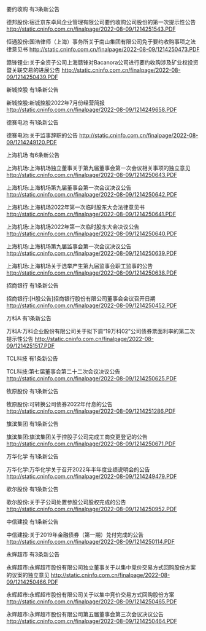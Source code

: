 要约收购 有3条新公告 

德邦股份:宿迁京东卓风企业管理有限公司要约收购公司股份的第一次提示性公告 http://static.cninfo.com.cn/finalpage/2022-08-09/1214251543.PDF 

恒通股份:国浩律师（上海）事务所关于南山集团有限公司免于要约收购事项之法律意见书 http://static.cninfo.com.cn/finalpage/2022-08-09/1214250473.PDF 

赣锋锂业:关于全资子公司上海赣锋对Bacanora公司进行要约收购涉及矿业权投资暨关联交易的进展公告 http://static.cninfo.com.cn/finalpage/2022-08-09/1214250439.PDF 

新城控股 有1条新公告 

新城控股:新城控股2022年7月份经营简报 http://static.cninfo.com.cn/finalpage/2022-08-09/1214249658.PDF 

德赛电池 有1条新公告 

德赛电池:关于监事辞职的公告 http://static.cninfo.com.cn/finalpage/2022-08-09/1214249120.PDF 

上海机场 有6条新公告 

上海机场:上海机场独立董事关于第九届董事会第一次会议相关事项的独立意见 http://static.cninfo.com.cn/finalpage/2022-08-09/1214250643.PDF 

上海机场:上海机场第九届董事会第一次会议决议公告 http://static.cninfo.com.cn/finalpage/2022-08-09/1214250642.PDF 

上海机场:上海机场2022年第一次临时股东大会法律意见书 http://static.cninfo.com.cn/finalpage/2022-08-09/1214250641.PDF 

上海机场:上海机场2022年第一次临时股东大会决议公告 http://static.cninfo.com.cn/finalpage/2022-08-09/1214250640.PDF 

上海机场:上海机场第九届监事会第一次会议决议公告 http://static.cninfo.com.cn/finalpage/2022-08-09/1214250639.PDF 

上海机场:上海机场关于选举产生第九届监事会职工监事的公告 http://static.cninfo.com.cn/finalpage/2022-08-09/1214250638.PDF 

招商银行 有1条新公告 

招商银行:[H股公告]招商银行股份有限公司董事会会议召开日期 http://static.cninfo.com.cn/finalpage/2022-08-09/1214250452.PDF 

万科A 有1条新公告 

万科A:万科企业股份有限公司关于拟下调“19万科02”公司债券票面利率的第二次提示性公告 http://static.cninfo.com.cn/finalpage/2022-08-09/1214251517.PDF 

TCL科技 有1条新公告 

TCL科技:第七届董事会第二十二次会议决议公告 http://static.cninfo.com.cn/finalpage/2022-08-09/1214250625.PDF 

牧原股份 有1条新公告 

牧原股份:可转换公司债券2022年付息的公告 http://static.cninfo.com.cn/finalpage/2022-08-09/1214251286.PDF 

旗滨集团 有1条新公告 

旗滨集团:旗滨集团关于控股子公司完成工商变更登记的公告 http://static.cninfo.com.cn/finalpage/2022-08-09/1214250671.PDF 

万华化学 有1条新公告 

万华化学:万华化学关于召开2022年半年度业绩说明会的公告 http://static.cninfo.com.cn/finalpage/2022-08-09/1214249479.PDF 

歌尔股份 有1条新公告 

歌尔股份:关于子公司处置参股公司股权完成的公告 http://static.cninfo.com.cn/finalpage/2022-08-09/1214250952.PDF 

中信建投 有1条新公告 

中信建投:关于2019年金融债券（第一期）兑付完成的公告 http://static.cninfo.com.cn/finalpage/2022-08-09/1214250114.PDF 

永辉超市 有3条新公告 

永辉超市:永辉超市股份有限公司独立董事关于以集中竞价交易方式回购股份方案的议案的独立意见 http://static.cninfo.com.cn/finalpage/2022-08-09/1214250466.PDF 

永辉超市:永辉超市股份有限公司关于以集中竞价交易方式回购股份方案 http://static.cninfo.com.cn/finalpage/2022-08-09/1214250465.PDF 

永辉超市:永辉超市股份有限公司第五届董事会第三次会议决议公告 http://static.cninfo.com.cn/finalpage/2022-08-09/1214250464.PDF 

